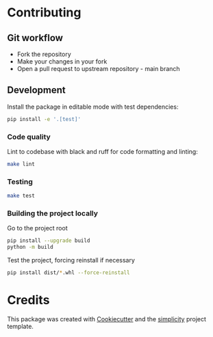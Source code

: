 # Contributing

## Git workflow

* Fork the repository
* Make your changes in your fork
* Open a pull request to upstream repository - main branch

## Development

Install the package in editable mode with test dependencies:

```bash
pip install -e '.[test]'
```

### Code quality

Lint to codebase with black and ruff for code formatting and linting:

```bash 
make lint
```

### Testing

```bash
make test
```

### Building the project locally

Go to the project root

```bash
pip install --upgrade build
python -m build
```

Test the project, forcing reinstall if necessary

```bash
pip install dist/*.whl --force-reinstall
```

# Credits

This package was created with [Cookiecutter](https://github.com/cookiecutter/cookiecutter) and the [simplicity](https://github.com/pydanny/simplicity) project template.

